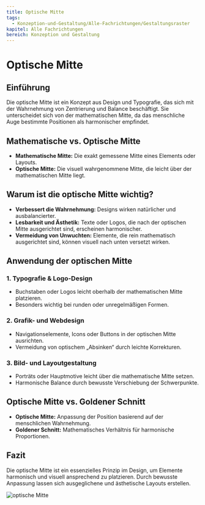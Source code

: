 ```yaml
---
title: Optische Mitte
tags:
  - Konzeption-und-Gestaltung/Alle-Fachrichtungen/Gestaltungsraster
kapitel: Alle Fachrichtungen
bereich: Konzeption und Gestaltung
---
```

# Optische Mitte

## Einführung
Die optische Mitte ist ein Konzept aus Design und Typografie, das sich mit der Wahrnehmung von Zentrierung und Balance beschäftigt. Sie unterscheidet sich von der mathematischen Mitte, da das menschliche Auge bestimmte Positionen als harmonischer empfindet.

## Mathematische vs. Optische Mitte
- **Mathematische Mitte:** Die exakt gemessene Mitte eines Elements oder Layouts.
- **Optische Mitte:** Die visuell wahrgenommene Mitte, die leicht über der mathematischen Mitte liegt.

## Warum ist die optische Mitte wichtig?
- **Verbessert die Wahrnehmung:** Designs wirken natürlicher und ausbalancierter.
- **Lesbarkeit und Ästhetik:** Texte oder Logos, die nach der optischen Mitte ausgerichtet sind, erscheinen harmonischer.
- **Vermeidung von Unwuchten:** Elemente, die rein mathematisch ausgerichtet sind, können visuell nach unten versetzt wirken.

## Anwendung der optischen Mitte
### 1. Typografie & Logo-Design
   - Buchstaben oder Logos leicht oberhalb der mathematischen Mitte platzieren.
   - Besonders wichtig bei runden oder unregelmäßigen Formen.

### 2. Grafik- und Webdesign
   - Navigationselemente, Icons oder Buttons in der optischen Mitte ausrichten.
   - Vermeidung von optischem „Absinken“ durch leichte Korrekturen.

### 3. Bild- und Layoutgestaltung
   - Porträts oder Hauptmotive leicht über die mathematische Mitte setzen.
   - Harmonische Balance durch bewusste Verschiebung der Schwerpunkte.

## Optische Mitte vs. Goldener Schnitt
- **Optische Mitte:** Anpassung der Position basierend auf der menschlichen Wahrnehmung.
- **Goldener Schnitt:** Mathematisches Verhältnis für harmonische Proportionen.

## Fazit
Die optische Mitte ist ein essenzielles Prinzip im Design, um Elemente harmonisch und visuell ansprechend zu platzieren. Durch bewusste Anpassung lassen sich ausgeglichene und ästhetische Layouts erstellen.

![optische Mitte](https://mediencommunity.de/system/files/pictures/user/u3611/Bildschirmfoto%202013-03-20%20um%2017.07.18.png)